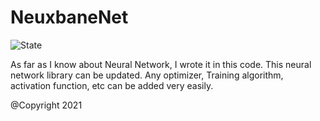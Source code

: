 # NeuxbaneNet
![State](https://img.shields.io/badge/state-unfinished-ff2222.svg)

As far as I know about Neural Network, I wrote it in this code. This neural network library can be updated. Any optimizer, Training algorithm, activation function, etc can be added very easily.

@Copyright 2021
